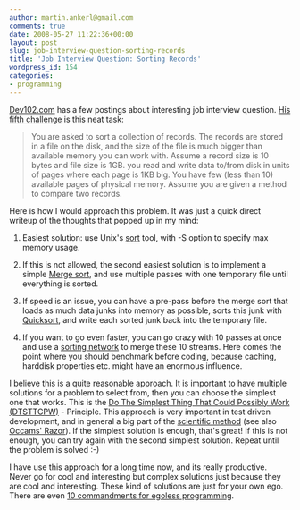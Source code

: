 ```yaml
---
author: martin.ankerl@gmail.com
comments: true
date: 2008-05-27 11:22:36+00:00
layout: post
slug: job-interview-question-sorting-records
title: 'Job Interview Question: Sorting Records'
wordpress_id: 154
categories:
- programming
---
```


[Dev102.com](http://www.dev102.com/) has a few postings about interesting job interview question. [His fifth challenge](http://www.dev102.com/2008/05/26/a-programming-job-interview-challenge-5-records-sorting/) is this neat task:


<blockquote>You are asked to sort a collection of records. The records are stored in a file on the disk, and the size of the file is much bigger than available memory you can work with. Assume a record size is 10 bytes and file size is 1GB. you read and write data to/from disk in units of pages where each page is 1KB big. You have few (less than 10) available pages of physical memory. Assume you are given a method to compare two records.</blockquote>



Here is how I would approach this problem. It was just a quick direct writeup of the thoughts that popped up in my mind:





  1. Easiest solution: use Unix's [sort](http://www.softpanorama.org/Tools/sort.shtml) tool, with -S option to specify max memory usage.

  2. If this is not allowed, the second easiest solution is to implement a simple [Merge sort](http://en.wikipedia.org/wiki/Merge_sort), and use multiple passes with one temporary file until everything is sorted.

  3. If speed is an issue, you can have a pre-pass before the merge sort that loads as much data junks into memory as possible, sorts this junk with [Quicksort](http://en.wikipedia.org/wiki/Quick_Sort), and write each sorted junk back into the temporary file.

  4. If you want to go even faster, you can go crazy with 10 passes at once and use a [sorting network](http://en.wikipedia.org/wiki/Sorting_network) to merge these 10 streams. Here comes the point where you should benchmark before coding, because caching, harddisk properties etc. might have an enormous influence.


I believe this is a quite reasonable approach. It is important to have multiple solutions for a problem to select from, then you can choose the simplest one that works. This is the [Do The Simplest Thing That Could Possibly Work (DTSTTCPW)](/2006/01/25/software-design-principles/) - Principle. This approach is very important in test driven development, and in general a big part of the [scientific method](http://en.wikipedia.org/wiki/Scientific_method) (see also [Occams' Razor](http://en.wikipedia.org/wiki/Occam's_Razor)). If the simplest solution is enough, that's great! If this is not enough, you can try again with the second simplest solution. Repeat until the problem is solved :-)

I have use this approach for a long time now, and its really productive. Never go for cool and interesting but complex solutions just because they are cool and interesting. These kind of solutions are just for your own ego. There are even [10 commandments for egoless programming](http://www.codinghorror.com/blog/archives/000584.html).
